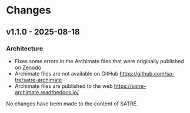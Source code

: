 # Changes

## v1.1.0 - 2025-08-18

### Architecture

- Fixes some errors in the Archimate files that were originally published on [Zenodo](https://zenodo.org/records/10053383)
- Archimate files are not available on GitHub https://github.com/sa-tre/satre-archimate
- Archimate files are published to the web https://satre-archimate.readthedocs.io/

No changes have been made to the content of SATRE.
